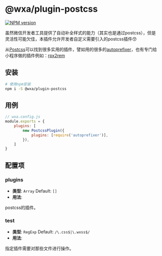 
# @wxa/plugin-postcss
[![NPM version](https://img.shields.io/npm/v/@wxa/plugin-postcss/next.svg)](https://www.npmjs.com/package/@wxa/plugin-postcss)

虽然微信开发者工具提供了自动补全样式的能力（其实也是通过postcss），但是灵活性可能欠佳，本插件允许开发者自定义需要引入的postcss插件:kissing_smiling_eyes:

从[Postcss](https://postcss.org/)可以找到很多实用的插件，譬如用的很多的[autoprefixer](https://github.com/postcss/autoprefixer)，也有专门给小程序做的插件例如：[rpx2rem](https://github.com/landn172/postcss-rpxtorem)

## 安装
``` bash
# 使用npm安装
npm i -S @wxa/plugin-postcss
```

## 用例
```javascript
// wxa.config.js
module.exports = {
    plugins: [
        new PostcssPlugin({
            plugins: [require('autoprefixer')],
        }),
    ]
}
```

## 配置项
### **plugins**
- **类型**: `Array` Default: `[]`
- **用法**: 

postcss的插件。
  
### test
- **类型**: `RegExp` Default: `/\.css$|\.wxss$/`
- **用法**:

指定插件需要对那些文件进行操作。